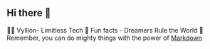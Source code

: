 ## Hi there 👋





🙋‍♀️ Vyllion- Limitless Tech
🍿 Fun facts - Dreamers Rule the World
🧙 Remember, you can do mighty things with the power of [Markdown](https://docs.github.com/github/writing-on-github/getting-started-with-writing-and-formatting-on-github/basic-writing-and-formatting-syntax)

